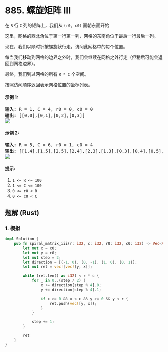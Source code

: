 # 885. 螺旋矩阵 III
在 `R` 行 `C` 列的矩阵上，我们从 `(r0, c0)` 面朝东面开始

这里，网格的西北角位于第一行第一列，网格的东南角位于最后一行最后一列。

现在，我们以顺时针按螺旋状行走，访问此网格中的每个位置。

每当我们移动到网格的边界之外时，我们会继续在网格之外行走（但稍后可能会返回到网格边界）。

最终，我们到过网格的所有 `R * C` 个空间。

按照访问顺序返回表示网格位置的坐标列表。

#### 示例 1:
<pre>
<strong>输入:</strong> R = 1, C = 4, r0 = 0, c0 = 0
<strong>输出:</strong> [[0,0],[0,1],[0,2],[0,3]]
<img src="https://aliyun-lc-upload.oss-cn-hangzhou.aliyuncs.com/aliyun-lc-upload/uploads/2018/08/24/example_1.png">
</pre>

#### 示例 2:
<pre>
<strong>输入:</strong> R = 5, C = 6, r0 = 1, c0 = 4
<strong>输出:</strong> [[1,4],[1,5],[2,5],[2,4],[2,3],[1,3],[0,3],[0,4],[0,5],[3,5],[3,4],[3,3],[3,2],[2,2],[1,2],[0,2],[4,5],[4,4],[4,3],[4,2],[4,1],[3,1],[2,1],[1,1],[0,1],[4,0],[3,0],[2,0],[1,0],[0,0]]
<img src="https://aliyun-lc-upload.oss-cn-hangzhou.aliyuncs.com/aliyun-lc-upload/uploads/2018/08/24/example_2.png">
</pre>

#### 提示:
1. `1 <= R <= 100`
2. `1 <= C <= 100`
3. `0 <= r0 < R`
4. `0 <= c0 < C`

## 题解 (Rust)

### 1. 模拟
```Rust
impl Solution {
    pub fn spiral_matrix_iii(r: i32, c: i32, r0: i32, c0: i32) -> Vec<Vec<i32>> {
        let mut x = c0;
        let mut y = r0;
        let mut step = 2;
        let direction = [(-1, 0), (0, -1), (1, 0), (0, 1)];
        let mut ret = vec![vec![y, x]];

        while (ret.len() as i32) < r * c {
            for _ in 0..(step / 2) {
                x += direction[step % 4].0;
                y += direction[step % 4].1;

                if x >= 0 && x < c && y >= 0 && y < r {
                    ret.push(vec![y, x]);
                }
            }

            step += 1;
        }

        ret
    }
}
```
